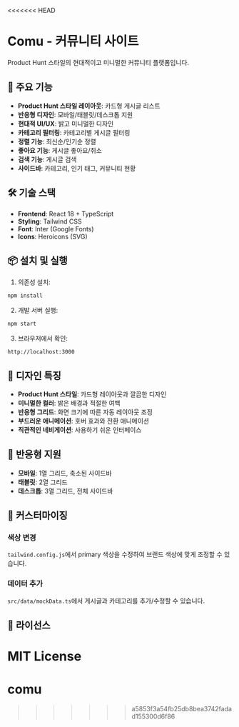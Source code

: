 <<<<<<< HEAD
# Comu - 커뮤니티 사이트

Product Hunt 스타일의 현대적이고 미니멀한 커뮤니티 플랫폼입니다.

## 🚀 주요 기능

- **Product Hunt 스타일 레이아웃**: 카드형 게시글 리스트
- **반응형 디자인**: 모바일/태블릿/데스크톱 지원
- **현대적 UI/UX**: 밝고 미니멀한 디자인
- **카테고리 필터링**: 카테고리별 게시글 필터링
- **정렬 기능**: 최신순/인기순 정렬
- **좋아요 기능**: 게시글 좋아요/취소
- **검색 기능**: 게시글 검색
- **사이드바**: 카테고리, 인기 태그, 커뮤니티 현황

## 🛠 기술 스택

- **Frontend**: React 18 + TypeScript
- **Styling**: Tailwind CSS
- **Font**: Inter (Google Fonts)
- **Icons**: Heroicons (SVG)

## 📦 설치 및 실행

1. 의존성 설치:
```bash
npm install
```

2. 개발 서버 실행:
```bash
npm start
```

3. 브라우저에서 확인:
```
http://localhost:3000
```

## 🎨 디자인 특징

- **Product Hunt 스타일**: 카드형 레이아웃과 깔끔한 디자인
- **미니멀한 컬러**: 밝은 배경과 적절한 여백
- **반응형 그리드**: 화면 크기에 따른 자동 레이아웃 조정
- **부드러운 애니메이션**: 호버 효과와 전환 애니메이션
- **직관적인 네비게이션**: 사용하기 쉬운 인터페이스

## 📱 반응형 지원

- **모바일**: 1열 그리드, 축소된 사이드바
- **태블릿**: 2열 그리드
- **데스크톱**: 3열 그리드, 전체 사이드바

## 🔧 커스터마이징

### 색상 변경
`tailwind.config.js`에서 primary 색상을 수정하여 브랜드 색상에 맞게 조정할 수 있습니다.

### 데이터 추가
`src/data/mockData.ts`에서 게시글과 카테고리를 추가/수정할 수 있습니다.

## 📄 라이선스

MIT License 
=======
# comu
>>>>>>> a5853f3a54fb25db8bea3742fadad155300d6f86
